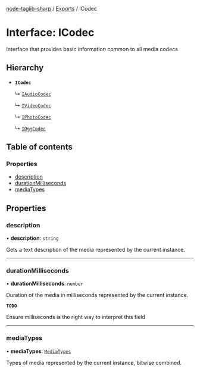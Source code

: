 [node-taglib-sharp](../README.md) / [Exports](../modules.md) / ICodec

# Interface: ICodec

Interface that provides basic information common to all media codecs

## Hierarchy

- **`ICodec`**

  ↳ [`IAudioCodec`](IAudioCodec.md)

  ↳ [`IVideoCodec`](IVideoCodec.md)

  ↳ [`IPhotoCodec`](IPhotoCodec.md)

  ↳ [`IOggCodec`](IOggCodec.md)

## Table of contents

### Properties

- [description](ICodec.md#description)
- [durationMilliseconds](ICodec.md#durationmilliseconds)
- [mediaTypes](ICodec.md#mediatypes)

## Properties

### description

• **description**: `string`

Gets a text description of the media represented by the current instance.

---

### durationMilliseconds

• **durationMilliseconds**: `number`

Duration of the media in milliseconds represented by the current instance.

**`TODO`**

Ensure milliseconds is the right way to interpret this field

---

### mediaTypes

• **mediaTypes**: [`MediaTypes`](../enums/MediaTypes.md)

Types of media represented by the current instance, bitwise combined.
